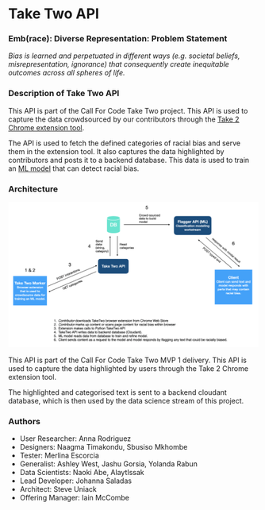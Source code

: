 # Take Two API

### Emb(race): Diverse Representation: Problem Statement

*Bias is learned and perpetuated in different ways (e.g. societal beliefs, misrepresentation, ignorance) that consequently create inequitable outcomes across all spheres of life.*

### Description of Take Two API

This API is part of the Call For Code Take Two project. This API is used to capture the data crowdsourced by our contributors through the [Take 2 Chrome extension tool](https://github.com/embrace-call-for-code/taketwo-marker-chromeextension).

The API is used to fetch the defined categories of racial bias and serve them in the extension tool. It also captures the data highlighted by contributors and posts it to a backend database. This data is used to train an [ML model](https://github.com/embrace-call-for-code/taketwo-datascience) that can detect racial bias. 


### Architecture

![](images/architecture.png)





This API is part of the Call For Code Take Two MVP 1 delivery. This API is used to capture the data highlighted by users through the Take 2 Chrome extension tool. 

The highlighted and categorised text is sent to a backend cloudant database, which is then used by the data science stream of this project.  




### Authors

- User Researcher: Anna Rodriguez
- Designers: Naagma Timakondu, Sbusiso Mkhombe
- Tester: Merlina Escorcia
- Generalist: Ashley West, Jashu Gorsia, Yolanda Rabun
- Data Scientists: Naoki Abe, AlaytIssak
- Lead Developer: Johanna Saladas
- Architect: Steve Uniack
- Offering Manager: Iain  McCombe
